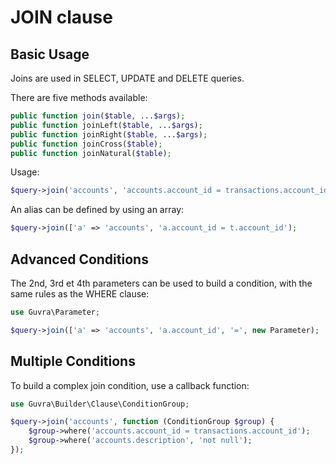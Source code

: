 # JOIN clause

## Basic Usage

Joins are used in SELECT, UPDATE and DELETE queries.

There are five methods available:

```php
public function join($table, ...$args);
public function joinLeft($table, ...$args);
public function joinRight($table, ...$args);
public function joinCross($table);
public function joinNatural($table);
```

Usage:

```php
$query->join('accounts', 'accounts.account_id = transactions.account_id');
```

An alias can be defined by using an array:

```php
$query->join(['a' => 'accounts', 'a.account_id = t.account_id');
```

## Advanced Conditions

The 2nd, 3rd et 4th parameters can be used to build a condition, with the same rules as the WHERE clause:

```php
use Guvra\Parameter;

$query->join(['a' => 'accounts', 'a.account_id', '=', new Parameter);
```

## Multiple Conditions

To build a complex join condition, use a callback function:

```php
use Guvra\Builder\Clause\ConditionGroup;

$query->join('accounts', function (ConditionGroup $group) {
    $group->where('accounts.account_id = transactions.account_id');
    $group->where('accounts.description', 'not null');
});
```
